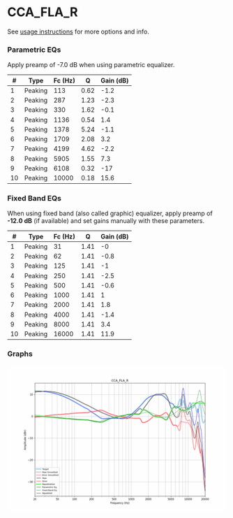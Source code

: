 # CCA_FLA_R
See [usage instructions](https://github.com/jaakkopasanen/AutoEq#usage) for more options and info.

### Parametric EQs
Apply preamp of -7.0 dB when using parametric equalizer.

|   # | Type    |   Fc (Hz) |    Q |   Gain (dB) |
|-----|---------|-----------|------|-------------|
|   1 | Peaking |       113 | 0.62 |        -1.2 |
|   2 | Peaking |       287 | 1.23 |        -2.3 |
|   3 | Peaking |       330 | 1.62 |        -0.1 |
|   4 | Peaking |      1136 | 0.54 |         1.4 |
|   5 | Peaking |      1378 | 5.24 |        -1.1 |
|   6 | Peaking |      1709 | 2.08 |         3.2 |
|   7 | Peaking |      4199 | 4.62 |        -2.2 |
|   8 | Peaking |      5905 | 1.55 |         7.3 |
|   9 | Peaking |      6108 | 0.32 |       -17   |
|  10 | Peaking |     10000 | 0.18 |        15.6 |

### Fixed Band EQs
When using fixed band (also called graphic) equalizer, apply preamp of **-12.0 dB** (if available) and set gains manually with these parameters.

|   # | Type    |   Fc (Hz) |    Q |   Gain (dB) |
|-----|---------|-----------|------|-------------|
|   1 | Peaking |        31 | 1.41 |        -0   |
|   2 | Peaking |        62 | 1.41 |        -0.8 |
|   3 | Peaking |       125 | 1.41 |        -1   |
|   4 | Peaking |       250 | 1.41 |        -2.5 |
|   5 | Peaking |       500 | 1.41 |        -0.6 |
|   6 | Peaking |      1000 | 1.41 |         1   |
|   7 | Peaking |      2000 | 1.41 |         1.8 |
|   8 | Peaking |      4000 | 1.41 |        -1.4 |
|   9 | Peaking |      8000 | 1.41 |         3.4 |
|  10 | Peaking |     16000 | 1.41 |        11.9 |

### Graphs
![](./CCA_FLA_R.png)
